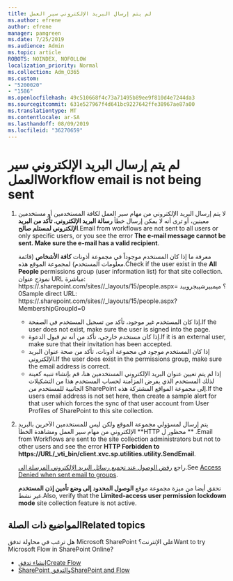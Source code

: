 ```yaml
---
title: لم يتم إرسال البريد الإلكتروني سير العمل
ms.author: efrene
author: efrene
manager: pamgreen
ms.date: 7/25/2019
ms.audience: Admin
ms.topic: article
ROBOTS: NOINDEX, NOFOLLOW
localization_priority: Normal
ms.collection: Adm_O365
ms.custom:
- "5200020"
- "1586"
ms.openlocfilehash: 49c510668f4c73a71495b89ee9f810d4e7244da3
ms.sourcegitcommit: 631e527967f4d641bc9227642ffe38967ae87a00
ms.translationtype: MT
ms.contentlocale: ar-SA
ms.lasthandoff: 08/09/2019
ms.locfileid: "36270659"
---
```

# <a name="workflow-email-is-not-being-sent"></a><span data-ttu-id="fe78f-102">لم يتم إرسال البريد الإلكتروني سير العمل</span><span class="sxs-lookup"><span data-stu-id="fe78f-102">Workflow email is not being sent</span></span>

1. <span data-ttu-id="fe78f-103">لا يتم إرسال البريد الإلكتروني من مهام سير العمل لكافة المستخدمين أو مستخدمين معينين، أو ترى أنه لا يمكن إرسال خطأ **رسالة البريد الإلكتروني. تأكد من البريد الإلكتروني لمستلم صالح**.</span><span class="sxs-lookup"><span data-stu-id="fe78f-103">Email from workflows are not sent to all users or only specific users, or you see the error **The e-mail message cannot be sent. Make sure the e-mail has a valid recipient**.</span></span>

    <span data-ttu-id="fe78f-104">معرفة ما إذا كان المستخدم موجوداً في مجموعة أذونات **كافة الأشخاص** (قائمة معلومات المستخدم) لمجموعة الموقع هذه.</span><span class="sxs-lookup"><span data-stu-id="fe78f-104">Check if the user exist in the **All People** permissions group (user information list) for that site collection.</span></span>  <span data-ttu-id="fe78f-105">نموذج عنوان URL مباشرة: https://<tenant>.sharepoint.com/sites/<sitename>/_layouts/15/people.aspx؟ ميمبيرشيبجروبيد = 0</span><span class="sxs-lookup"><span data-stu-id="fe78f-105">Sample direct URL: https://<tenant>.sharepoint.com/sites/<sitename>/_layouts/15/people.aspx?MembershipGroupId=0</span></span>

    - <span data-ttu-id="fe78f-106">إذا كان المستخدم غير موجود، تأكد من تسجيل المستخدم في الصفحة.</span><span class="sxs-lookup"><span data-stu-id="fe78f-106">If the user does not exist, make sure the user is signed into the page.</span></span> 
    - <span data-ttu-id="fe78f-107">إذا كان مستخدم خارجي، تأكد من أنه تم قبول الدعوة.</span><span class="sxs-lookup"><span data-stu-id="fe78f-107">If it is an external user, make sure that their invitation has been accepted.</span></span>
    - <span data-ttu-id="fe78f-108">إذا كان المستخدم موجود في مجموعة أذونات، تأكد من صحة عنوان البريد الإلكتروني.</span><span class="sxs-lookup"><span data-stu-id="fe78f-108">If the user does exist in the permissions group, make sure the email address is correct.</span></span>
    - <span data-ttu-id="fe78f-109">إذا لم يتم تعيين عنوان البريد الإلكتروني المستخدمين هنا، قم بإنشاء تنبيه كعينة لذلك المستخدم الذي يفرض المزامنة لحساب المستخدم هذا من التشكيلات الجانبية للمستخدم من SharePoint إلى مجموعة المواقع المشتركة هذه.</span><span class="sxs-lookup"><span data-stu-id="fe78f-109">If the users email address is not set here, then create a sample alert for that user which forces the sync of that user account from User Profiles of SharePoint to this site collection.</span></span>
 
2. <span data-ttu-id="fe78f-110">يتم إرسال لمسؤولي مجموعة الموقع ولكن ليس للمستخدمين الآخرين بالبريد الإلكتروني من مهام سير العمل ومشاهدة الخطأ \*\*HTTP محظور ل <spam> <spam> \*\* <spam> <spam>.</span><span class="sxs-lookup"><span data-stu-id="fe78f-110">Email from Workflows are sent to the site collection administrators but not to other users and see the error **HTTP Forbidden to <spam><spam>https://URL/_vti_bin/client.xvc.sp.utilities.utility.SendEmail**<spam><spam>.</span></span>
 

    <span data-ttu-id="fe78f-111">راجع [رفض الوصول عند تجميع رسائل البريد الإلكتروني المرسلة إلى](https://docs.microsoft.com/sharepoint/support/server-admin/access-denied-when-send-an-email-to-groups).</span><span class="sxs-lookup"><span data-stu-id="fe78f-111">See [Access Denied when sent email to groups](https://docs.microsoft.com/sharepoint/support/server-admin/access-denied-when-send-an-email-to-groups).</span></span>

    <span data-ttu-id="fe78f-112">تحقق أيضا من ميزة مجموعة موقع **الوصول المحدود إلى وضع تأمين إذن المستخدم** غير نشط.</span><span class="sxs-lookup"><span data-stu-id="fe78f-112">Also, verify that the **Limited-access user permission lockdown mode** site collection feature is not active.</span></span>


## <a name="related-topics"></a><span data-ttu-id="fe78f-113">المواضيع ذات الصلة</span><span class="sxs-lookup"><span data-stu-id="fe78f-113">Related topics</span></span>
<span data-ttu-id="fe78f-114">هل ترغب في محاولة تدفق Microsoft SharePoint على الإنترنت؟</span><span class="sxs-lookup"><span data-stu-id="fe78f-114">Want to try Microsoft Flow in SharePoint Online?</span></span>
- [<span data-ttu-id="fe78f-115">إنشاء تدفق</span><span class="sxs-lookup"><span data-stu-id="fe78f-115">Create Flow</span></span>](https://support.office.com/article/Create-a-flow-for-a-list-or-library-in-SharePoint-Online-or-OneDrive-for-Business-a9c3e03b-0654-46af-a254-20252e580d01) 
- [<span data-ttu-id="fe78f-116">SharePoint والتدفق</span><span class="sxs-lookup"><span data-stu-id="fe78f-116">SharePoint and Flow</span></span>](https://flow.microsoft.com/blog/sharepoint-and-flow/) 


